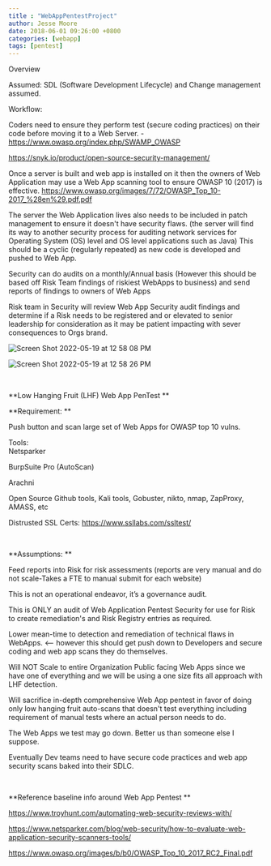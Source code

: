 ```yaml
---
title : "WebAppPentestProject"
author: Jesse Moore
date: 2018-06-01 09:26:00 +0800
categories: [webapp]
tags: [pentest]
---
```


Overview

Assumed: SDL (Software Development Lifecycle) and Change management assumed.

 

Workflow:

Coders need to ensure they perform test (secure coding practices) on their code before moving it to a Web Server. - https://www.owasp.org/index.php/SWAMP_OWASP

https://snyk.io/product/open-source-security-management/


Once a server is built and web app is installed on it then the owners of Web Application may use a Web App scanning tool to ensure OWASP 10 (2017) is effective.
https://www.owasp.org/images/7/72/OWASP_Top_10-2017_%28en%29.pdf.pdf

The server the Web Application lives also needs to be included in patch management to ensure it doesn't have security flaws. (the server will find its way to another security process for auditing network services for Operating System (OS) level and OS level applications such as Java)
This should be a cyclic (regularly repeated) as new code is developed and pushed to Web App.

Security can do audits on a monthly/Annual basis (However this should be based off Risk Team findings of riskiest WebApps to business) and send reports of findings to owners of Web Apps

Risk team in Security will review Web App Security audit findings and determine if a Risk needs to be registered and or elevated to senior leadership for consideration as it may be patient impacting with sever consequences to Orgs brand.

![Screen Shot 2022-05-19 at 12 58 08 PM](https://user-images.githubusercontent.com/6413570/169394065-96b5e82f-580a-4769-bd38-b02f8c860a9c.png)


![Screen Shot 2022-05-19 at 12 58 26 PM](https://user-images.githubusercontent.com/6413570/169394179-3bc3a94f-a059-4b8e-9333-7fbe4dcc20b2.png)

<br>

**Low Hanging Fruit (LHF) Web App PenTest **
  
**Requirement:  **

Push button and scan large set of Web Apps for OWASP top 10 vulns. 

Tools:  
Netsparker 

BurpSuite Pro (AutoScan) 

Arachni

Open Source Github tools, Kali tools, Gobuster, nikto, nmap, ZapProxy, AMASS, etc

Distrusted SSL Certs: https://www.ssllabs.com/ssltest/

<br>

**Assumptions: **

Feed reports into Risk for risk assessments (reports are very manual and do not scale-Takes a FTE to manual submit for each website) 

This is not an operational endeavor, it’s a governance audit. 

This is ONLY an audit of Web Application Pentest Security for use for Risk to create remediation's and Risk Registry entries as required. 

Lower mean-time to detection and remediation of technical flaws in WebApps. <-- however this should get push down to Developers and secure coding and web app scans they do themselves. 

Will NOT Scale to entire Organization Public facing Web Apps since we have one of everything and we will be using a one size fits all approach with LHF detection. 

Will sacrifice in-depth comprehensive Web App pentest in favor of doing only low hanging fruit auto-scans that doesn't test everything including requirement of manual tests where an actual person needs to do.  

The Web Apps we test may go down. Better us than someone else I suppose. 

Eventually Dev teams need to have secure code practices and web app security scans baked into their SDLC. 

  <br>
  
**Reference baseline info around Web App Pentest **
  

 https://www.troyhunt.com/automating-web-security-reviews-with/  

 https://www.netsparker.com/blog/web-security/how-to-evaluate-web-application-security-scanners-tools/  

 https://www.owasp.org/images/b/b0/OWASP_Top_10_2017_RC2_Final.pdf  

